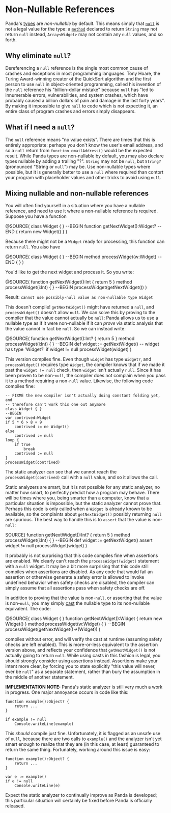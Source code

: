 Non-Nullable References
=======================

Panda's [types](types.html) are *non-nullable* by default. This means simply 
that [`null`](null.html) is not a legal value for the type: a 
[`method`](methods.html) declared to return `String` may not return `null` 
instead, `Array<Widget>` may not contain any `null` values, and so forth.

Why eliminate `null`?
---------------------

Dereferencing a `null` reference is the single most common cause of crashes and
exceptions in most programming languages. Tony Hoare, the Turing Award-winning
creator of the QuickSort algorithm and the first person to use `null` in 
object-oriented programming, called his invention of the `null` reference his 
"billion-dollar mistake" because `null` has "led to innumerable errors, 
vulnerabilities, and system crashes, which have probably caused a billion 
dollars of pain and damage in the last forty years". By making it impossible to
give `null` to code which is not expecting it, an entire class of program 
crashes and errors simply disappears.

What if I need a `null`?
------------------------

The `null` reference means "no value exists". There are times that this is
entirely appropriate: perhaps you don't know the user's email address, and so a 
`null` return from `function emailAddress()` would be the expected result. While 
Panda types are non-nullable by default, you may also declare types nullable by 
adding a trailing "?". `String` may not be `null`, but `String?` (pronounced 
"String or `null`") may be. Use non-nullable types where possible, but it is 
generally better to use a `null` where required than contort your program with 
placeholder values and other tricks to avoid using `null`.

Mixing nullable and non-nullable references
-------------------------------------------

You will often find yourself in a situation where you have a nullable reference,
and need to use it where a non-nullable reference is required. Suppose you have
a function

@SOURCE(
    class Widget { }
    --BEGIN
    function getNextWidget():Widget?
    --END
    { return new Widget() }
)

Because there might not be a `Widget` ready for processing, this function can
return `null`. You also have


@SOURCE(
    class Widget { }
    --BEGIN
    method processWidget(w:Widget)
    --END
    { }
)

You'd like to get the next widget and process it. So you write:

@SOURCE(
    function getNextWidget():Int { return 5 }
    method processWidget(i:Int) { }
    --BEGIN
    processWidget(getNextWidget())
)

Result: `cannot use possibly-null value as non-nullable type Widget`

This doesn't compile! `getNextWidget()` might have returned a `null`, and
`processWidget()` doesn't allow `null`. We can solve this by proving to the 
compiler that the value cannot actually be `null`: Panda allows us to use a
nullable type as if it were non-nullable if it can *prove* via static analysis
that the value cannot in fact be `null`. So we can instead write:

@SOURCE(
    function getNextWidget():Int? { return 5 }
    method processWidget(i:Int) { }
    --BEGIN
    def widget := getNextWidget() -- widget has type 'Widget?'
    if widget != null
        processWidget(widget)
)

This version compiles fine. Even though `widget` has type `Widget?`, and
`processWidget()` requires type `Widget`, the compiler knows that if we made it
past the `widget != null` check, then `widget` isn't actually `null`. Since it
has been proven to be non-`null`, the compiler does not complain when you pass
it to a method requiring a non-`null` value. Likewise, the following code 
compiles fine:

    -- FIXME the new compiler isn't actually doing constant folding yet, and
    -- therefore can't work this one out anymore
    class Widget { }
    --BEGIN
    var contrived:Widget
    if 5 * 6 > 8 + 9
        contrived := ne Widget()
    else
        contrived := null
    loop {
        if true
            break
        contrived := null
    }
    processWidget(contrived)

The static analyzer can see that we cannot reach the `processWidget(contrived)`
call with a `null` value, and so it allows the call.

Static analyzers are smart, but it is not possible for any static analyzer, no 
matter how smart, to perfectly predict how a program may behave. There will be 
times where you, being smarter than a computer, know that a particular situation 
is impossible, but the static analyzer cannot prove that. Perhaps this code is 
only called when a `Widget` is already known to be available, so the complaints 
about `getNextWidget()` possibly returning `null` are spurious. The best way to 
handle this is to `assert` that the value is non-`null`:

SOURCE(
    function getNextWidget():Int? { return 5 }
    method processWidget(i:Int) { }
    --BEGIN
    def widget := getNextWidget()
    assert widget != null
    processWidget(widget)
)

It probably is not surprising that this code compiles fine when assertions are 
enabled. We clearly can't reach the `processWidget(widget)` statement with a 
`null` widget. It may be a bit more surprising that this code still compiles 
when assertions are disabled. As any code that would fail an assertion or 
otherwise generate a safety error is allowed to invoke undefined behavior when
safety checks are disabled, the compiler can simply assume that all assertions
pass when safety checks are off.

In addition to proving that the value is non-`null`, or asserting that the value
is non-`null`, you may simply [cast](operators.html#cast) the nullable type to 
its non-nullable equivalent. The code:

@SOURCE(
    class Widget { }
    function getNextWidget():Widget { return new Widget() }
    method processWidget(w:Widget) { }
    --BEGIN
    processWidget(getNextWidget()->(Widget))
)

compiles without error, and will verify the cast at runtime (assuming safety
checks are left enabled). This is more-or-less equivalent to the assertion
version above, and reflects your confidence that `getNextWidget()` is not
actually going to return `null`. While using casts in this fashion is legal,
you should strongly consider using assertions instead. Assertions make your 
intent more clear, by forcing you to state explicitly "this value will never, 
ever be `null`" as a separate statement, rather than bury the assumption in the
middle of another statement.

**IMPLEMENTATION NOTE:** Panda's static analyzer is still very much a work in
progress. One major annoyance occurs in code like this:

    function example():Object? {
        return ...
    }

    if example != null
        Console.writeLine(example)

This *should* compile just fine. Unfortunately, it is flagged as an unsafe use
of `null`, because there are two calls to `example()` and the analyzer isn't
yet smart enough to realize that they are (in this case, at least) guaranteed to 
return the same thing. Fortunately, working around this issue is easy:

    function example():Object? {
        return ...
    }

    var e := example()
    if e != null
        Console.writeLine(e)

Expect the static analyzer to continually improve as Panda is developed; this
particular situation will certainly be fixed before Panda is officially
released.
